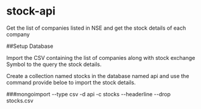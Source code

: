 # stock-api
Get the list of companies listed in NSE and get the stock details of each company

##Setup Database

Import the CSV containing the list of companies along with stock exchange Symbol to the query the stock details.

Create a collection named stocks in the database named api and use the command provide beloe to import the stock details.

###mongoimport --type csv -d api -c stocks --headerline --drop stocks.csv

